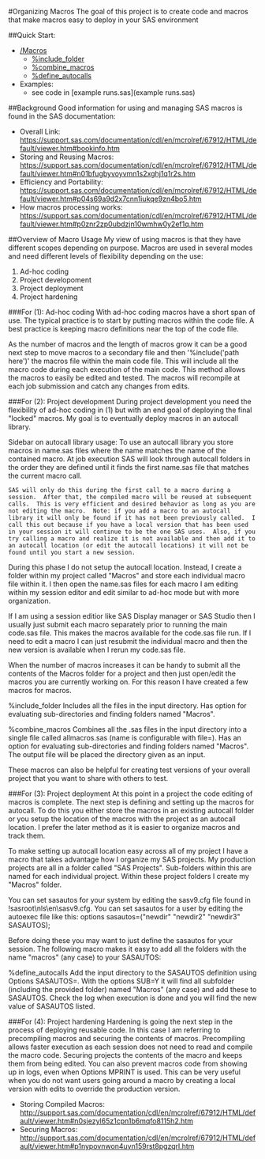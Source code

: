 #Organizing Macros
The goal of this project is to create code and macros that make macros easy to deploy in your SAS environment

##Quick Start:

* [/Macros](./Macros)
  * [%include_folder](./Macros/include_folder.sas)
  * [%combine_macros](./Macros/combine_macros.sas)
  * [%define_autocalls](./Macros/define_autocalls.sas)
* Examples:
  * see code in [example runs.sas](example runs.sas)

##Background
Good information for using and managing SAS macros is found in the SAS documentation:

* Overall Link: https://support.sas.com/documentation/cdl/en/mcrolref/67912/HTML/default/viewer.htm#bookinfo.htm
* Storing and Reusing Macros: https://support.sas.com/documentation/cdl/en/mcrolref/67912/HTML/default/viewer.htm#n01bfugbyvoyvmn1s2xghj1q1r2s.htm
* Efficiency and Portability: https://support.sas.com/documentation/cdl/en/mcrolref/67912/HTML/default/viewer.htm#p04s69a9d2x7cnn1iukqe9zn4bo5.htm
* How macros processing works: https://support.sas.com/documentation/cdl/en/mcrolref/67912/HTML/default/viewer.htm#p0znr2zp0ubdzjn10wmhw0y2ef1q.htm
	
##Overview of Macro Usage
My view of using macros is that they have different scopes depending on purpose.  Macros are used in several modes and need different levels of flexibility depending on the use:

1. Ad-hoc coding
2. Project developoment
3. Project deployment
4. Project hardening

	
###For (1): Ad-hoc coding
With ad-hoc coding macros have a short span of use.  The typical practice is to start by putting macros within the code file.  A best practice is keeping macro definitions near the top of the code file.
	
As the number of macros and the length of macros grow it can be a good next step to move macros to a secondary file and then '%include('path here')' the macros file within the main code file.  This will include all the macro code during each execution of the main code.  This method allows the macros to easily be edited and tested.  The macros will recompile at each job submission and catch any changes from edits.
	
###For (2): Project development
During project development you need the flexibility of ad-hoc coding in (1) but with an end goal of deploying the final "locked" macros.  My goal is to eventually deploy macros in an autocall library.

Sidebar on autocall library usage:
	To use an autocall library you store macros in name.sas files where the name matches the name of the contained macro.  At job execution SAS will look through autocall folders in the order they are defined until it finds the first name.sas file that matches the current macro call.

	SAS will only do this during the first call to a macro during a session.  After that, the compiled macro will be reused at subsequent calls.  This is very efficient and desired behavior as long as you are not editing the macro.  Note: if you add a macro to an autocall library it will only be found if it has not been previously called.  I call this out because if you have a local version that has been used in your session it will continue to be the one SAS uses.  Also, if you try calling a macro and realize it is not available and then add it to an autocall location (or edit the autocall locations) it will not be found until you start a new session.

During this phase I do not setup the autocall location.  Instead, I create a folder within my project called "Macros" and store each individual macro file within it.  I then open the name.sas files for each macro I am editing within my session editor and edit similar to ad-hoc mode but with more organization. 

If I am using a session editior like SAS Display manager or SAS Studio then I usually just submit each macro separately prior to running the main code.sas file.  This makes the macros available for the code.sas file run.  If I need to edit a macro I can just resubmit the individual macro and then the new version is available when I rerun my code.sas file.  

When the number of macros increases it can be handy to submit all the contents of the Macros folder for a project and then just open/edit the macros you are currently working on.  For this reason I have created a few macros for macros.

%include_folder
	Includes all the files in the input directory.  Has option for evaluating sub-directories and finding folders named "Macros".

%combine_macros
	Combines all the .sas files in the input directory into a single file called allmacros.sas (name is configurable with file=).  Has an option for evaluating sub-directories and finding folders named "Macros".  The output file will be placed the directory given as an input.

These macros can also be helpful for creating test versions of your overall project that you want to share with others to test.
	
###For (3): Project deployment
At this point in a project the code editing of macros is complete.  The next step is defining and setting up the macros for autocall.  To do this you either store the macros in an existing autocall folder or you setup the location of the macros with the project as an autocall location.  I prefer the later method as it is easier to organize macros and track them.  

To make setting up autocall location easy across all of my project I have a macro that takes advantage how I organize my SAS projects.  My production projects are all in a folder called "SAS Projects".  Sub-folders within this are named for each individual project.  Within these project folders I create my "Macros" folder.  

You can set sasautos for your system by editing the sasv9.cfg file found in !sasroot\nls\en\sasv9.cfg.
You can set sasautos for a user by editing the autoexec file like this:
	options sasautos=("newdir" "newdir2" "newdir3" SASAUTOS);

Before doing these you may want to just define the sasautos for your session.  The following macro makes it easy to add all the folders with the name "macros" (any case) to your SASAUTOS:

%define_autocalls
	Add the input directory to the SASAUTOS definition using Options SASAUTOS=.  With the options SUB=Y it will find all subfolder (including the provided folder) named "Macros" (any case) and add these to SASAUTOS.  Check the log when execution is done and you will find the new value of SASAUTOS listed.
	
###For (4): Project hardening
Hardening is going the next step in the process of deploying reusable code.  In this case I am referring to precompiling macros and securing the contents of macros.  Precompiling allows faster execution as each session does not need to read and compile the macro code.  Securing projects the contents of the macro and keeps them from being edited.  You can also prevent macros code from showing up in logs, even when Options MPRINT is used.  This can be very useful when you do not want users going around a macro by creating a local version with edits to override the production version.

* Storing Compiled Macros: http://support.sas.com/documentation/cdl/en/mcrolref/67912/HTML/default/viewer.htm#n0sjezyl65z1cpn1b6mqfo8115h2.htm
* Securing Macros: http://support.sas.com/documentation/cdl/en/mcrolref/67912/HTML/default/viewer.htm#p1nypovnwon4uyn159rst8pgzqrl.htm